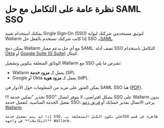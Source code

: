 # نظرة عامة على التكامل مع حل SAML SSO

[doc-admin-sso-gsuite]:     gsuite/overview.md
[doc-admin-sso-okta]:       okta/overview.md

[link-saml]:                https://wiki.oasis-open.org/security/FrontPage
[link-saml-sso-roles]:      https://www.oasis-open.org/committees/download.php/27819/sstc-saml-tech-overview-2.0-cd-02.pdf     

يمكنك استخدام تقنية Single Sign‑On (SSO) لتوثيق مستخدمي شركتك لبوابة Wallarm إذا كانت شركتك تستخدم بالفعل حل SSO بـ[SAML][link-saml].

يمكن دمج Wallarm مع أي حل يدعم معيار SAML. تصف أدلة SSO التكامل باستخدام [Okta][doc-admin-sso-okta] أو [Google Suite (G Suite)][doc-admin-sso-gsuite] كمثال.

الوثائق المتعلقة بتكوين وتشغيل Wallarm مع SSO تفترض ما يلي:
*   Wallarm يعمل كـ **مزود خدمة** (SP).
*   Google أو Okta يعمل كـ **مزود هوية** (IdP).

يمكن العثور على مزيد من المعلومات حول الأدوار في SAML SSO هنا ([PDF][link-saml-sso-roles]).

!!! تحذير "تمكين خدمة SSO"
    بشكل افتراضي، لا يتوفر اتصال SSO على Wallarm بدون تفعيل الخدمة المناسبة. لتفعيل خدمة SSO، يرجى الاتصال بمدير حسابك أو [فريق دعم Wallarm](mailto:support@wallarm.com).
    
    إذا لم يتم تفعيل خدمة SSO، فلن تكون الكتل المتعلقة بـSSO ظاهرة في قسم **التكاملات** في واجهة Wallarm.